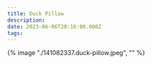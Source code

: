 ```yaml
---
title: Duck Pillow
description: 
date: 2023-06-06T20:16:00.000Z
tags: 
---
```

{% image "./141082337.duck-pillow.jpeg", "" %}
